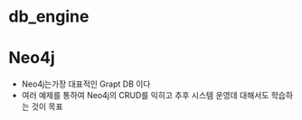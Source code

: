 # db_engine
# Neo4j
 - Neo4j는가장 대표적인 Grapt DB 이다<br/>
 - 여러 예제를 통하여 Neo4j의 CRUD를 익히고 추후 시스템 운영데 대해서도 학습하는 것이 목표
